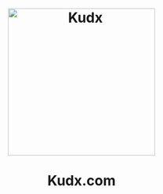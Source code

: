 <h1 align="center">
<img src="https://i.ibb.co/Y8P5vhT/kudx.png" alt="Kudx" width="300"/>
<br/><br/>
Kudx.com  
</h1>
